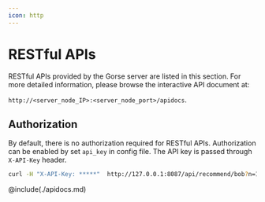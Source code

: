 ```yaml
---
icon: http
---
```

# RESTful APIs

RESTful APIs provided by the Gorse server are listed in this section. For more detailed information, please browse the interactive API document at:

`http://<server_node_IP>:<server_node_port>/apidocs`.

## Authorization

By default, there is no authorization required for RESTful APIs. Authorization can be enabled by set `api_key` in config file. The API key is passed through `X-API-Key` header.

```bash
curl -H "X-API-Key: *****"  http://127.0.0.1:8087/api/recommend/bob?n=10
```

@include(./apidocs.md)
